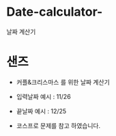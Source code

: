 # Date-calculator-
날짜 계산기

# 샌즈
- 커플&크리스마스 를 위한 날짜 계산기
- 입력날짜 예시 : 11/26
- 끝날짜 예시 : 12/25

- 코스프로 문제를 참고 하였습니다.
